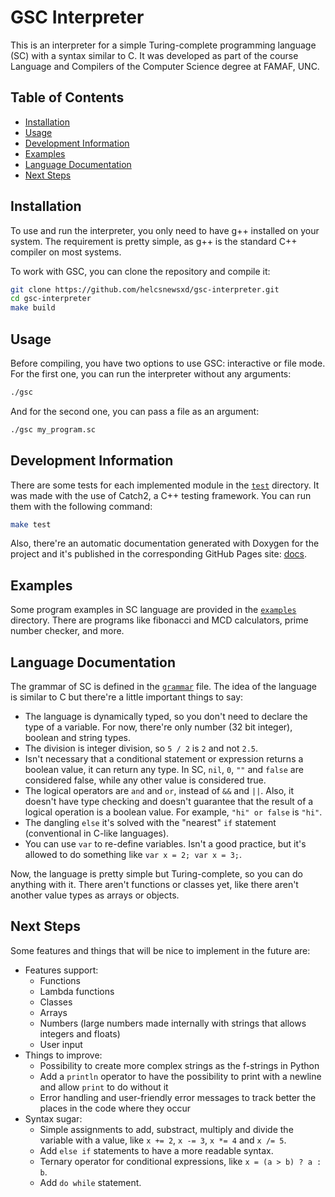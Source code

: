 # GSC Interpreter

This is an interpreter for a simple Turing-complete programming language (SC) with a syntax similar to C.
It was developed as part of the course Language and Compilers of the Computer Science degree at FAMAF, UNC.

## Table of Contents

- [Installation](#installation)
- [Usage](#usage)
- [Development Information](#development-information)
- [Examples](#examples)
- [Language Documentation](#language-documentation)
- [Next Steps](#next-steps)

## Installation

To use and run the interpreter, you only need to have g++ installed on your system.
The requirement is pretty simple, as g++ is the standard C++ compiler on most systems.

To work with GSC, you can clone the repository and compile it:

```bash
git clone https://github.com/helcsnewsxd/gsc-interpreter.git
cd gsc-interpreter
make build
```

## Usage

Before compiling, you have two options to use GSC: interactive or file mode.
For the first one, you can run the interpreter without any arguments:

```bash
./gsc
```

And for the second one, you can pass a file as an argument:

```bash
./gsc my_program.sc
```

## Development Information

There are some tests for each implemented module in the [`test`](./test) directory.
It was made with the use of Catch2, a C++ testing framework.
You can run them with the following command:

```bash
make test
```

Also, there're an automatic documentation generated with Doxygen for the project and it's published in the corresponding GitHub Pages site: [docs](https://helcsnewsxd.github.io/gsc-interpreter/).

## Examples

Some program examples in SC language are provided in the [`examples`](./examples) directory.
There are programs like fibonacci and MCD calculators, prime number checker, and more.

## Language Documentation

The grammar of SC is defined in the [`grammar`](./grammar.txt) file.
The idea of the language is similar to C but there're a little important things to say:

- The language is dynamically typed, so you don't need to declare the type of a variable. For now, there're only number (32 bit integer), boolean and string types.
- The division is integer division, so `5 / 2` is `2` and not `2.5`.
- Isn't necessary that a conditional statement or expression returns a boolean value, it can return any type. In SC, `nil`, `0`, `""` and `false` are considered false, while any other value is considered true.
- The logical operators are `and` and `or`, instead of `&&` and `||`. Also, it doesn't have type checking and doesn't guarantee that the result of a logical operation is a boolean value. For example, `"hi" or false` is `"hi"`.
- The dangling `else` it's solved with the "nearest" `if` statement (conventional in C-like languages).
- You can use `var` to re-define variables. Isn't a good practice, but it's allowed to do something like `var x = 2; var x = 3;`.

Now, the language is pretty simple but Turing-complete, so you can do anything with it.
There aren't functions or classes yet, like there aren't another value types as arrays or objects.

## Next Steps

Some features and things that will be nice to implement in the future are:

- Features support:
  - Functions
  - Lambda functions
  - Classes
  - Arrays
  - Numbers (large numbers made internally with strings that allows integers and floats)
  - User input
- Things to improve:
  - Possibility to create more complex strings as the f-strings in Python
  - Add a `println` operator to have the possibility to print with a newline and allow `print` to do without it
  - Error handling and user-friendly error messages to track better the places in the code where they occur
- Syntax sugar:
  - Simple assignments to add, substract, multiply and divide the variable with a value, like `x += 2`, `x -= 3`, `x *= 4` and `x /= 5`.
  - Add `else if` statements to have a more readable syntax.
  - Ternary operator for conditional expressions, like `x = (a > b) ? a : b`.
  - Add `do while` statement.
